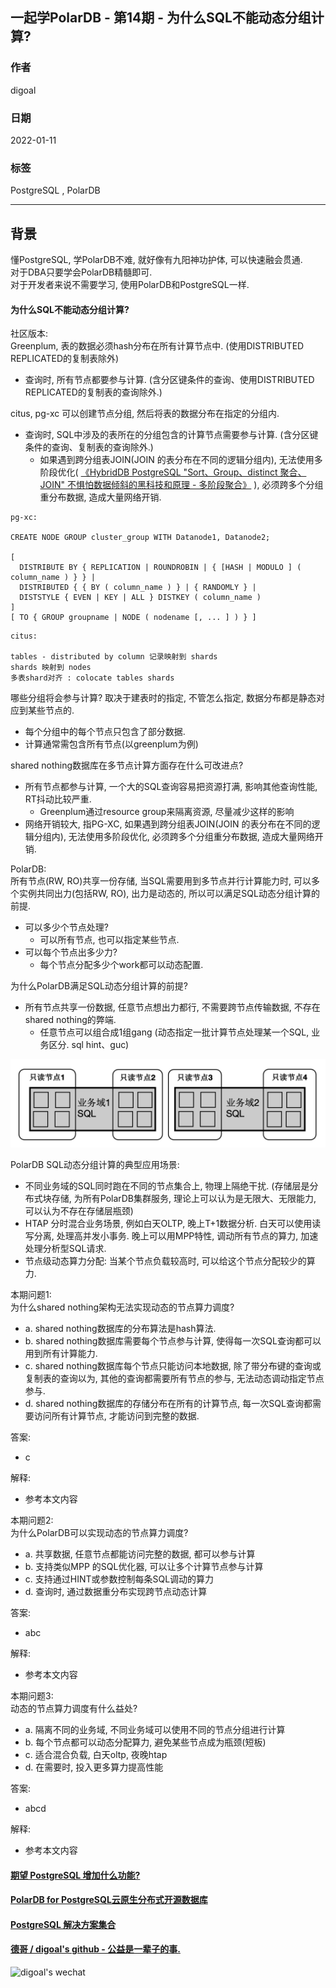 ## 一起学PolarDB - 第14期 - 为什么SQL不能动态分组计算?         
                                        
### 作者                                 
digoal                                        
                                        
### 日期                                        
2022-01-11                                   
                                        
### 标签                                        
PostgreSQL , PolarDB                                         
                                        
----                                        
                                        
## 背景                        
懂PostgreSQL, 学PolarDB不难, 就好像有九阳神功护体, 可以快速融会贯通.                 
对于DBA只要学会PolarDB精髓即可.             
对于开发者来说不需要学习, 使用PolarDB和PostgreSQL一样.                 
               
#### 为什么SQL不能动态分组计算?    
    
社区版本:      
Greenplum, 表的数据必须hash分布在所有计算节点中.   (使用DISTRIBUTED REPLICATED的复制表除外)  
- 查询时, 所有节点都要参与计算. (含分区键条件的查询、使用DISTRIBUTED REPLICATED的复制表的查询除外.)  
  
citus, pg-xc 可以创建节点分组, 然后将表的数据分布在指定的分组内.    
- 查询时, SQL中涉及的表所在的分组包含的计算节点需要参与计算. (含分区键条件的查询、复制表的查询除外.)    
    - 如果遇到跨分组表JOIN(JOIN 的表分布在不同的逻辑分组内), 无法使用多阶段优化(  [《HybridDB PostgreSQL "Sort、Group、distinct 聚合、JOIN" 不惧怕数据倾斜的黑科技和原理 - 多阶段聚合》](../201711/20171123_01.md)  ), 必须跨多个分组重分布数据, 造成大量网络开销.    
  
```  
pg-xc:  
  
CREATE NODE GROUP cluster_group WITH Datanode1, Datanode2;  
  
[   
  DISTRIBUTE BY { REPLICATION | ROUNDROBIN | { [HASH | MODULO ] ( column_name ) } } |  
  DISTRIBUTED { { BY ( column_name ) } | { RANDOMLY } |  
  DISTSTYLE { EVEN | KEY | ALL } DISTKEY ( column_name )  
]  
[ TO { GROUP groupname | NODE ( nodename [, ... ] ) } ]  
```  
  
```  
citus:  
  
tables - distributed by column 记录映射到 shards  
shards 映射到 nodes   
多表shard对齐 : colocate tables shards  
```  
  
哪些分组将会参与计算? 取决于建表时的指定, 不管怎么指定, 数据分布都是静态对应到某些节点的.    
- 每个分组中的每个节点只包含了部分数据.     
- 计算通常需包含所有节点(以greenplum为例)     
  
shared nothing数据库在多节点计算方面存在什么可改进点?  
- 所有节点都参与计算, 一个大的SQL查询容易把资源打满, 影响其他查询性能, RT抖动比较严重.   
    - Greenplum通过resource group来隔离资源, 尽量减少这样的影响  
- 网络开销较大, 指PG-XC, 如果遇到跨分组表JOIN(JOIN 的表分布在不同的逻辑分组内), 无法使用多阶段优化, 必须跨多个分组重分布数据, 造成大量网络开销.    
     
       
PolarDB:          
所有节点(RW, RO)共享一份存储, 当SQL需要用到多节点并行计算能力时, 可以多个实例共同出力(包括RW, RO), 出力是动态的, 所以可以满足SQL动态分组计算的前提.    
- 可以多少个节点处理?    
    - 可以所有节点, 也可以指定某些节点.  
- 可以每个节点出多少力?    
    - 每个节点分配多少个work都可以动态配置.  
  
为什么PolarDB满足SQL动态分组计算的前提?   
- 所有节点共享一份数据, 任意节点想出力都行, 不需要跨节点传输数据, 不存在shared nothing的弊端.   
    - 任意节点可以组合成1组gang (动态指定一批计算节点处理某一个SQL, 业务区分. sql hint、guc)     
  
![pic](20220111_01_pic_001.png)  
  
PolarDB SQL动态分组计算的典型应用场景:   
- 不同业务域的SQL同时跑在不同的节点集合上, 物理上隔绝干扰. (存储层是分布式块存储, 为所有PolarDB集群服务, 理论上可以认为是无限大、无限能力, 可以认为不存在存储层瓶颈)  
- HTAP 分时混合业务场景, 例如白天OLTP, 晚上T+1数据分析. 白天可以使用读写分离, 处理高并发小事务. 晚上可以用MPP特性, 调动所有节点的算力, 加速处理分析型SQL请求.   
- 节点级动态算力分配: 当某个节点负载较高时, 可以给这个节点分配较少的算力.   
        
本期问题1:    
为什么shared nothing架构无法实现动态的节点算力调度?    
- a. shared nothing数据库的分布算法是hash算法.    
- b. shared nothing数据库需要每个节点参与计算, 使得每一次SQL查询都可以用到所有计算能力.   
- c. shared nothing数据库每个节点只能访问本地数据, 除了带分布键的查询或复制表的查询以为, 其他的查询都需要所有节点的参与, 无法动态调动指定节点参与.   
- d. shared nothing数据库的存储分布在所有的计算节点, 每一次SQL查询都需要访问所有计算节点, 才能访问到完整的数据.   
              
答案:                              
- c   
       
解释:                          
- 参考本文内容                     
  
本期问题2:    
为什么PolarDB可以实现动态的节点算力调度?    
- a. 共享数据, 任意节点都能访问完整的数据, 都可以参与计算     
- b. 支持类似MPP 的SQL优化器, 可以让多个计算节点参与计算    
- c. 支持通过HINT或参数控制每条SQL调动的算力    
- d. 查询时, 通过数据重分布实现跨节点动态计算   
              
答案:                              
- abc   
       
解释:                          
- 参考本文内容       
  
本期问题3:    
动态的节点算力调度有什么益处?    
- a. 隔离不同的业务域, 不同业务域可以使用不同的节点分组进行计算  
- b. 每个节点都可以动态分配算力, 避免某些节点成为瓶颈(短板)  
- c. 适合混合负载, 白天oltp, 夜晚htap    
- d. 在需要时, 投入更多算力提高性能  
              
答案:                              
- abcd  
       
解释:                          
- 参考本文内容       
  
  
#### [期望 PostgreSQL 增加什么功能?](https://github.com/digoal/blog/issues/76 "269ac3d1c492e938c0191101c7238216")
  
  
#### [PolarDB for PostgreSQL云原生分布式开源数据库](https://github.com/ApsaraDB/PolarDB-for-PostgreSQL "57258f76c37864c6e6d23383d05714ea")
  
  
#### [PostgreSQL 解决方案集合](https://yq.aliyun.com/topic/118 "40cff096e9ed7122c512b35d8561d9c8")
  
  
#### [德哥 / digoal's github - 公益是一辈子的事.](https://github.com/digoal/blog/blob/master/README.md "22709685feb7cab07d30f30387f0a9ae")
  
  
![digoal's wechat](../pic/digoal_weixin.jpg "f7ad92eeba24523fd47a6e1a0e691b59")
  
